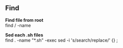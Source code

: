 Find
----
**Find file from root**  
find / -name <file>

**Sed each .sh files**  
find . -name "*.sh" -exec sed -i 's/search/replace/' {} \;
